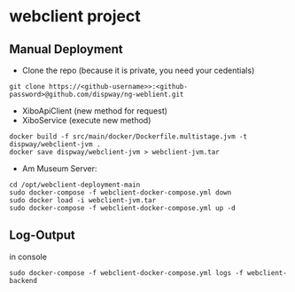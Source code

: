 # webclient project

## Manual Deployment

- Clone the repo (because it is private, you need your cedentials)
```
git clone https://<github-username>>:<github-password>@github.com/dispway/ng-weblient.git
```

- XiboApiClient (new method for request)
- XiboService (execute new method)
```
docker build -f src/main/docker/Dockerfile.multistage.jvm -t dispway/webclient-jvm .
docker save dispway/webclient-jvm > webclient-jvm.tar
```

- Am Museum Server:
```
cd /opt/webclient-deployment-main
sudo docker-compose -f webclient-docker-compose.yml down
sudo docker load -i webclient-jvm.tar
sudo docker-compose -f webclient-docker-compose.yml up -d
```

## Log-Output

in console

````
sudo docker-compose -f webclient-docker-compose.yml logs -f webclient-backend
````


